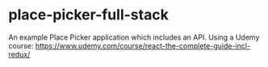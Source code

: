 # place-picker-full-stack
An example Place Picker application which includes an API. Using a Udemy course: https://www.udemy.com/course/react-the-complete-guide-incl-redux/
